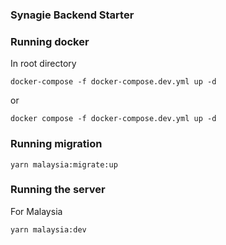 ### Synagie Backend Starter


### Running docker

In root directory

`docker-compose -f docker-compose.dev.yml up -d`

or

`docker compose -f docker-compose.dev.yml up -d`


### Running migration

`yarn malaysia:migrate:up`


### Running the server

For Malaysia

`yarn malaysia:dev`
